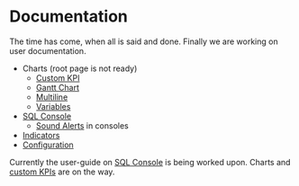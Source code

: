 # Documentation

The time has come, when all is said and done. Finally we are working on user documentation.

* Charts (root page is not ready)
  * [Custom KPI](/customKPI)
  * [Gantt Chart](/customKPIgantt)
  * [Multiline](/multiline)
  * [Variables](/variables)
* [SQL Console](/sqlconsole)
  * [Sound Alerts](/soundAlerts) in consoles
* [Indicators](/indicators)
* [Configuration](/config)

Currently the user-guide on [SQL Console](/sqlconsole) is being worked upon. Charts and [custom KPIs](/customKPI) are on the way.
